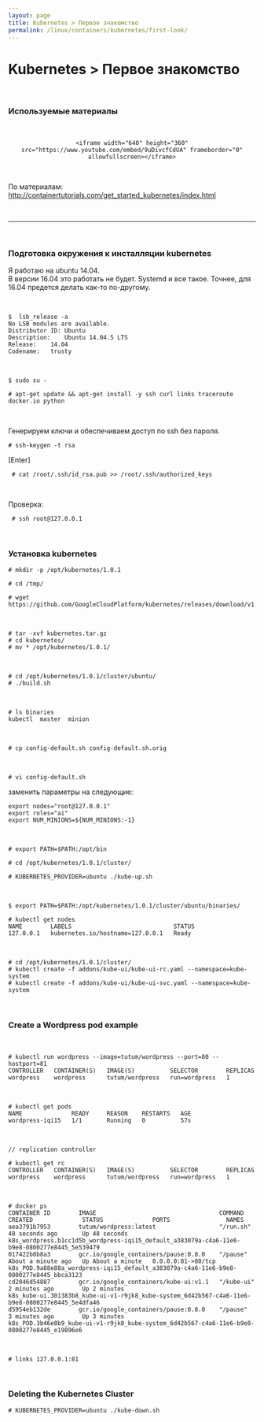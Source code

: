 ```yaml
---
layout: page
title: Kubernetes > Первое знакомство
permalink: /linux/containers/kubernetes/first-look/
---
```



# Kubernetes > Первое знакомство

<br/>

### Используемые материалы

<br/>

<div align="center">

    <iframe width="640" height="360" src="https://www.youtube.com/embed/9uDivcfCdUA" frameborder="0" allowfullscreen></iframe>

</div>

<br/>

По материалам:  
http://containertutorials.com/get_started_kubernetes/index.html

<br/>
<hr/>
<br/>

### Подготовка окружения к инсталляции kubernetes

Я работаю на ubuntu 14.04.  
В версии 16.04 это работать не будет.
Systemd и все такое. Точнее, для 16.04 предется делать как-то по-другому.


<br/>

    $  lsb_release -a
    No LSB modules are available.
    Distributor ID:	Ubuntu
    Description:	Ubuntu 14.04.5 LTS
    Release:	14.04
    Codename:	trusty

<br/>

    $ sudo su -

    # apt-get update && apt-get install -y ssh curl links traceroute docker.io python

<br/>

Генерируем ключи и обеспечиваем доступ по ssh без пароля.

    # ssh-keygen -t rsa

[Enter]

     # cat /root/.ssh/id_rsa.pub >> /root/.ssh/authorized_keys

<br/>

Проверка:

     # ssh root@127.0.0.1


<br/>

### Установка kubernetes

    # mkdir -p /opt/kubernetes/1.0.1

    # cd /tmp/

    # wget https://github.com/GoogleCloudPlatform/kubernetes/releases/download/v1.0.1/kubernetes.tar.gz


<br/>

    # tar -xvf kubernetes.tar.gz
    # cd kubernetes/
    # mv * /opt/kubernetes/1.0.1/

<br/>

    # cd /opt/kubernetes/1.0.1/cluster/ubuntu/
    # ./build.sh

<br/>

    # ls binaries
    kubectl  master  minion

<br/>

    # cp config-default.sh config-default.sh.orig

<br/>

    # vi config-default.sh

заменить параметры на следующие:

    export nodes="root@127.0.0.1"
    export roles="ai"
    export NUM_MINIONS=${NUM_MINIONS:-1}


<br/>

    # export PATH=$PATH:/opt/bin

    # cd /opt/kubernetes/1.0.1/cluster/

    # KUBERNETES_PROVIDER=ubuntu ./kube-up.sh


<br/>


    $ export PATH=$PATH:/opt/kubernetes/1.0.1/cluster/ubuntu/binaries/

    # kubectl get nodes
    NAME        LABELS                             STATUS
    127.0.0.1   kubernetes.io/hostname=127.0.0.1   Ready


<br/>

    # cd /opt/kubernetes/1.0.1/cluster/
    # kubectl create -f addons/kube-ui/kube-ui-rc.yaml --namespace=kube-system
    # kubectl create -f addons/kube-ui/kube-ui-svc.yaml --namespace=kube-system


<br/>

### Create a Wordpress pod example

<br/>

    # kubectl run wordpress --image=tutum/wordpress --port=80 --hostport=81
    CONTROLLER   CONTAINER(S)   IMAGE(S)          SELECTOR        REPLICAS
    wordpress    wordpress      tutum/wordpress   run=wordpress   1

<br/>

    # kubectl get pods
    NAME              READY     REASON    RESTARTS   AGE
    wordpress-iqi15   1/1       Running   0          57s


<br/>

    // replication controller

    # kubectl get rc
    CONTROLLER   CONTAINER(S)   IMAGE(S)          SELECTOR        REPLICAS
    wordpress    wordpress      tutum/wordpress   run=wordpress   1


<br/>

    # docker ps
    CONTAINER ID        IMAGE                                   COMMAND             CREATED              STATUS              PORTS                NAMES
    aea3791b7953        tutum/wordpress:latest                  "/run.sh"           48 seconds ago       Up 48 seconds                            k8s_wordpress.b1cc1d5b_wordpress-iqi15_default_a383079a-c4a6-11e6-b9e8-0800277e8445_5e539479      
    017422b8b8a3        gcr.io/google_containers/pause:0.8.0    "/pause"            About a minute ago   Up About a minute   0.0.0.0:81->80/tcp   k8s_POD.9a88e88a_wordpress-iqi15_default_a383079a-c4a6-11e6-b9e8-0800277e8445_bbca3123            
    cd2046d54887        gcr.io/google_containers/kube-ui:v1.1   "/kube-ui"          2 minutes ago        Up 2 minutes                             k8s_kube-ui.301383b8_kube-ui-v1-r9jk8_kube-system_6d42b567-c4a6-11e6-b9e8-0800277e8445_5e4dfa46   
    d5954eb132de        gcr.io/google_containers/pause:0.8.0    "/pause"            3 minutes ago        Up 3 minutes                             k8s_POD.3b46e8b9_kube-ui-v1-r9jk8_kube-system_6d42b567-c4a6-11e6-b9e8-0800277e8445_e19896e6

<br/>

    # links 127.0.0.1:81

<br/>

### Deleting the Kubernetes Cluster

    # KUBERNETES_PROVIDER=ubuntu ./kube-down.sh
